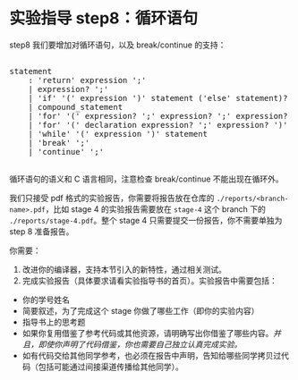# 实验指导 step8：循环语句
step8 我们要增加对循环语句，以及 break/continue 的支持：

<pre id='vimCodeElement'><code></code>
<span class="SpecRuleStart">statement</span>
<span class="SpecRuleIndicator">    :</span> <span class="SpecToken">'return'</span> <span class="SpecRule">expression</span> <span class="SpecToken">';'</span>
<span class="SpecRuleIndicator">    |</span> <span class="SpecRule">expression</span><span class="SpecOperator">?</span> <span class="SpecToken">';'</span>
<span class="SpecRuleIndicator">    |</span> <span class="SpecToken">'if'</span> <span class="SpecToken">'('</span> <span class="SpecRule">expression</span> <span class="SpecToken">')'</span> <span class="SpecRule">statement</span> <span class="SpecOperator">(</span><span class="SpecToken">'else'</span> <span class="SpecRule">statement</span><span class="SpecOperator">)?</span>
<span class="SpecRuleIndicator">    |</span> <span class="SpecRule">compound_statement</span>
<div class="changed"><span class="SpecRuleIndicator">    |</span> <span class="SpecToken">'for'</span> <span class="SpecToken">'('</span> <span class="SpecRule">expression</span><span class="SpecOperator">?</span> <span class="SpecToken">';'</span> <span class="SpecRule">expression</span><span class="SpecOperator">?</span> <span class="SpecToken">';'</span> <span class="SpecRule">expression</span><span class="SpecOperator">?</span> <span class="SpecToken">')'</span> <span class="SpecRule">statement</span>
<span class="SpecRuleIndicator">    |</span> <span class="SpecToken">'for'</span> <span class="SpecToken">'('</span> <span class="SpecRule">declaration</span> <span class="SpecRule">expression</span><span class="SpecOperator">?</span> <span class="SpecToken">';'</span> <span class="SpecRule">expression</span><span class="SpecOperator">?</span> <span class="SpecToken">')'</span> <span class="SpecRule">statement</span>
<span class="SpecRuleIndicator">    |</span> <span class="SpecToken">'while'</span> <span class="SpecToken">'('</span> <span class="SpecRule">expression</span> <span class="SpecToken">')'</span> <span class="SpecRule">statement</span>
<span class="SpecRuleIndicator">    |</span> <span class="SpecToken">'break'</span> <span class="SpecToken">';'</span>
<span class="SpecRuleIndicator">    |</span> <span class="SpecToken">'continue'</span> <span class="SpecToken">';'</span>
</div>
</pre>

循环语句的语义和 C 语言相同，注意检查 break/continue 不能出现在循环外。

我们只接受 pdf 格式的实验报告，你需要将报告放在仓库的 `./reports/<branch-name>.pdf`，比如 stage 4 的实验报告需要放在 `stage-4` 这个 branch 下的 `./reports/stage-4.pdf`。整个 stage 4 只需要提交一份报告，你不需要单独为 step 8 准备报告。

你需要：
1. 改进你的编译器，支持本节引入的新特性，通过相关测试。
2. 完成实验报告（具体要求请看实验指导书的首页）。实验报告中需要包括：
  * 你的学号姓名
  * 简要叙述，为了完成这个 stage 你做了哪些工作（即你的实验内容）
  * 指导书上的思考题
  * 如果你复用借鉴了参考代码或其他资源，请明确写出你借鉴了哪些内容。*并且，即使你声明了代码借鉴，你也需要自己独立认真完成实验。*
  * 如有代码交给其他同学参考，也必须在报告中声明，告知给哪些同学拷贝过代码（包括可能通过间接渠道传播给其他同学）。
